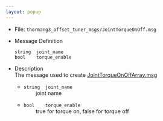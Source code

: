 ```yaml
---
layout: popup
---
```


- File: `thormang3_offset_tuner_msgs/JointTorqueOnOff.msg`

- Message Definition
    ```
    string  joint_name
    bool    torque_enable
    ```

- Description  
The message used to create [JointTorqueOnOffArray.msg]  

    * `string  joint_name`  
&emsp;&emsp; joint name

    * `bool    torque_enable`  
&emsp;&emsp; true for torque on, false for torque off

[JointTorqueOnOffArray.msg]: /docs/en/platform/msgs/JointTorqueOnOffArray_msg/#jointtorqueonoffarray-msg

